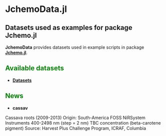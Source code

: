 # JchemoData.jl

## Datasets used as examples for package Jchemo.jl

**JchemoData** provides datasets used in example scripts in package [**Jchemo.jl**](https://github.com/mlesnoff/Jchemo.jl). 

## <span style="color:green"> **Available datasets** </span> 

- [**Datasets**](https://github.com/mlesnoff/JchemoData.jl/tree/main/data) 

## <span style="color:green"> **News** </span> 

- **cassav**

Cassava roots (2009-2013)
Origin: South-America
FOSS NiRSystem Instruments 400-2498 nm (step = 2 nm)
TBC concentration (beta-carotene pigment)
Source: Harvest Plus Challenge Program, ICRAF, Columbia




